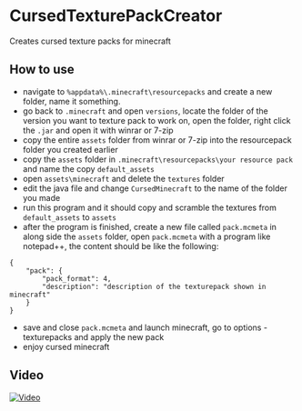 # CursedTexturePackCreator
Creates cursed texture packs for minecraft
## How to use
- navigate to ``%appdata%\.minecraft\resourcepacks`` and create a new folder, name it something.
- go back to ``.minecraft`` and open ``versions``, locate the folder of the version you want to texture pack to work on, open the folder, right click the ``.jar`` and open it with winrar or 7-zip
- copy the entire ``assets`` folder from winrar or 7-zip into the resourcepack folder you created earlier
- copy the ``assets`` folder in ``.minecraft\resourcepacks\your resource pack`` and name the copy ``default_assets``
- open ``assets\minecraft`` and delete the ``textures`` folder
- edit the java file and change ``CursedMinecraft`` to the name of the folder you made
- run this program and it should copy and scramble the textures from ``default_assets`` to ``assets``
- after the program is finished, create a new file called ``pack.mcmeta`` in along side the ``assets`` folder, open ``pack.mcmeta`` with a program like notepad++, the content should be like the following:
```
{
    "pack": {
        "pack_format": 4,
        "description": "description of the texturepack shown in minecraft"
    }
}
```
- save and close ``pack.mcmeta`` and launch minecraft, go to options - texturepacks and apply the new pack
- enjoy cursed minecraft

## Video
[![Video](https://cdn-b-east.streamable.com/image/ha9lq.jpg?token=MJjQH09UJF8-mhIgaet1fw&expires=1564359420)](https://streamable.com/s/ha9lq/oaimhy)
